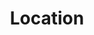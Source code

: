 ---
# Feel free to add content and custom Front Matter to this file.
# To modify the layout, see https://jekyllrb.com/docs/themes/#overriding-theme-defaults

pageID: location
category: "Positioning"
title: Location
description: Sets an element's top, right, bottom, and left values.
syntax: 
  - data-h2-location="MEDIA(SIDE, WHITESPACE)"
notes:
options:
  - title: MEDIA
    type: media
    content:
  - title: SIDE
    type: side
    content: 
  - title: WHITESPACE
    type: whitespace
    content: 
examples:
  - <div data-h2-bg-color='b(theme-1)' data-h2-position='b(relative)' data-h2-padding='b(all, xxl)'>
      <div data-h2-location='b(top-right, m)' data-h2-position='b(absolute)' data-h2-bg-color='b(black)' data-h2-padding='b(all, l)'></div>
    </div>
---